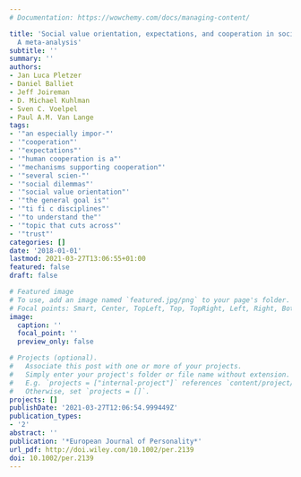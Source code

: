 ```yaml
---
# Documentation: https://wowchemy.com/docs/managing-content/

title: 'Social value orientation, expectations, and cooperation in social dilemmas:
  A meta-analysis'
subtitle: ''
summary: ''
authors:
- Jan Luca Pletzer
- Daniel Balliet
- Jeff Joireman
- D. Michael Kuhlman
- Sven C. Voelpel
- Paul A.M. Van Lange
tags:
- '"an especially impor-"'
- '"cooperation"'
- '"expectations"'
- '"human cooperation is a"'
- '"mechanisms supporting cooperation"'
- '"several scien-"'
- '"social dilemmas"'
- '"social value orientation"'
- '"the general goal is"'
- '"ti fi c disciplines"'
- '"to understand the"'
- '"topic that cuts across"'
- '"trust"'
categories: []
date: '2018-01-01'
lastmod: 2021-03-27T13:06:55+01:00
featured: false
draft: false

# Featured image
# To use, add an image named `featured.jpg/png` to your page's folder.
# Focal points: Smart, Center, TopLeft, Top, TopRight, Left, Right, BottomLeft, Bottom, BottomRight.
image:
  caption: ''
  focal_point: ''
  preview_only: false

# Projects (optional).
#   Associate this post with one or more of your projects.
#   Simply enter your project's folder or file name without extension.
#   E.g. `projects = ["internal-project"]` references `content/project/deep-learning/index.md`.
#   Otherwise, set `projects = []`.
projects: []
publishDate: '2021-03-27T12:06:54.999449Z'
publication_types:
- '2'
abstract: ''
publication: '*European Journal of Personality*'
url_pdf: http://doi.wiley.com/10.1002/per.2139
doi: 10.1002/per.2139
---
```

